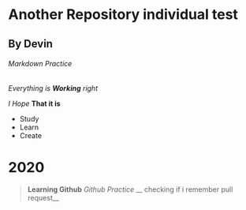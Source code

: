 # Another Repository individual test
## By Devin
###### Markdown Practice

_Everything is **Working** right_

*I Hope* __That it is__

* Study
* Learn
* Create

# 2020
> **Learning Github**
> *Github Practice*
__ checking if i remember pull request__
